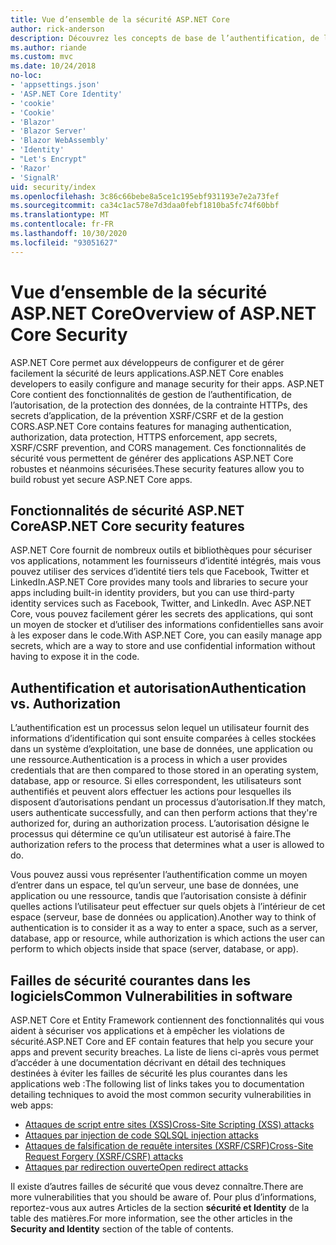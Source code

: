 ```yaml
---
title: Vue d’ensemble de la sécurité ASP.NET Core
author: rick-anderson
description: Découvrez les concepts de base de l’authentification, de l’autorisation et de la sécurité dans ASP.NET Core.
ms.author: riande
ms.custom: mvc
ms.date: 10/24/2018
no-loc:
- 'appsettings.json'
- 'ASP.NET Core Identity'
- 'cookie'
- 'Cookie'
- 'Blazor'
- 'Blazor Server'
- 'Blazor WebAssembly'
- 'Identity'
- "Let's Encrypt"
- 'Razor'
- 'SignalR'
uid: security/index
ms.openlocfilehash: 3c86c66bebe8a5ce1c195ebf931193e7e2a73fef
ms.sourcegitcommit: ca34c1ac578e7d3daa0febf1810ba5fc74f60bbf
ms.translationtype: MT
ms.contentlocale: fr-FR
ms.lasthandoff: 10/30/2020
ms.locfileid: "93051627"
---
```

# <a name="overview-of-aspnet-core-security"></a><span data-ttu-id="acf3b-103">Vue d’ensemble de la sécurité ASP.NET Core</span><span class="sxs-lookup"><span data-stu-id="acf3b-103">Overview of ASP.NET Core Security</span></span>

<span data-ttu-id="acf3b-104">ASP.NET Core permet aux développeurs de configurer et de gérer facilement la sécurité de leurs applications.</span><span class="sxs-lookup"><span data-stu-id="acf3b-104">ASP.NET Core enables developers to easily configure and manage security for their apps.</span></span> <span data-ttu-id="acf3b-105">ASP.NET Core contient des fonctionnalités de gestion de l’authentification, de l’autorisation, de la protection des données, de la contrainte HTTPs, des secrets d’application, de la prévention XSRF/CSRF et de la gestion CORS.</span><span class="sxs-lookup"><span data-stu-id="acf3b-105">ASP.NET Core contains features for managing authentication, authorization, data protection, HTTPS enforcement, app secrets, XSRF/CSRF prevention, and CORS management.</span></span> <span data-ttu-id="acf3b-106">Ces fonctionnalités de sécurité vous permettent de générer des applications ASP.NET Core robustes et néanmoins sécurisées.</span><span class="sxs-lookup"><span data-stu-id="acf3b-106">These security features allow you to build robust yet secure ASP.NET Core apps.</span></span>

## <a name="aspnet-core-security-features"></a><span data-ttu-id="acf3b-107">Fonctionnalités de sécurité ASP.NET Core</span><span class="sxs-lookup"><span data-stu-id="acf3b-107">ASP.NET Core security features</span></span>

<span data-ttu-id="acf3b-108">ASP.NET Core fournit de nombreux outils et bibliothèques pour sécuriser vos applications, notamment les fournisseurs d’identité intégrés, mais vous pouvez utiliser des services d’identité tiers tels que Facebook, Twitter et LinkedIn.</span><span class="sxs-lookup"><span data-stu-id="acf3b-108">ASP.NET Core provides many tools and libraries to secure your apps including built-in identity providers, but you can use third-party identity services such as Facebook, Twitter, and LinkedIn.</span></span> <span data-ttu-id="acf3b-109">Avec ASP.NET Core, vous pouvez facilement gérer les secrets des applications, qui sont un moyen de stocker et d’utiliser des informations confidentielles sans avoir à les exposer dans le code.</span><span class="sxs-lookup"><span data-stu-id="acf3b-109">With ASP.NET Core, you can easily manage app secrets, which are a way to store and use confidential information without having to expose it in the code.</span></span>

## <a name="authentication-vs-authorization"></a><span data-ttu-id="acf3b-110">Authentification et autorisation</span><span class="sxs-lookup"><span data-stu-id="acf3b-110">Authentication vs. Authorization</span></span>

<span data-ttu-id="acf3b-111">L’authentification est un processus selon lequel un utilisateur fournit des informations d’identification qui sont ensuite comparées à celles stockées dans un système d’exploitation, une base de données, une application ou une ressource.</span><span class="sxs-lookup"><span data-stu-id="acf3b-111">Authentication is a process in which a user provides credentials that are then compared to those stored in an operating system, database, app or resource.</span></span> <span data-ttu-id="acf3b-112">Si elles correspondent, les utilisateurs sont authentifiés et peuvent alors effectuer les actions pour lesquelles ils disposent d’autorisations pendant un processus d’autorisation.</span><span class="sxs-lookup"><span data-stu-id="acf3b-112">If they match, users authenticate successfully, and can then perform actions that they're authorized for, during an authorization process.</span></span> <span data-ttu-id="acf3b-113">L’autorisation désigne le processus qui détermine ce qu’un utilisateur est autorisé à faire.</span><span class="sxs-lookup"><span data-stu-id="acf3b-113">The authorization refers to the process that determines what a user is allowed to do.</span></span>

<span data-ttu-id="acf3b-114">Vous pouvez aussi vous représenter l’authentification comme un moyen d’entrer dans un espace, tel qu’un serveur, une base de données, une application ou une ressource, tandis que l’autorisation consiste à définir quelles actions l’utilisateur peut effectuer sur quels objets à l’intérieur de cet espace (serveur, base de données ou application).</span><span class="sxs-lookup"><span data-stu-id="acf3b-114">Another way to think of authentication is to consider it as a way to enter a space, such as a server, database, app or resource, while authorization is which actions the user can perform to which objects inside that space (server, database, or app).</span></span>

## <a name="common-vulnerabilities-in-software"></a><span data-ttu-id="acf3b-115">Failles de sécurité courantes dans les logiciels</span><span class="sxs-lookup"><span data-stu-id="acf3b-115">Common Vulnerabilities in software</span></span>

<span data-ttu-id="acf3b-116">ASP.NET Core et Entity Framework contiennent des fonctionnalités qui vous aident à sécuriser vos applications et à empêcher les violations de sécurité.</span><span class="sxs-lookup"><span data-stu-id="acf3b-116">ASP.NET Core and EF contain features that help you secure your apps and prevent security breaches.</span></span> <span data-ttu-id="acf3b-117">La liste de liens ci-après vous permet d’accéder à une documentation décrivant en détail des techniques destinées à éviter les failles de sécurité les plus courantes dans les applications web :</span><span class="sxs-lookup"><span data-stu-id="acf3b-117">The following list of links takes you to documentation detailing techniques to avoid the most common security vulnerabilities in web apps:</span></span>

* [<span data-ttu-id="acf3b-118">Attaques de script entre sites (XSS)</span><span class="sxs-lookup"><span data-stu-id="acf3b-118">Cross-Site Scripting (XSS) attacks</span></span>](xref:security/cross-site-scripting)
* [<span data-ttu-id="acf3b-119">Attaques par injection de code SQL</span><span class="sxs-lookup"><span data-stu-id="acf3b-119">SQL injection attacks</span></span>](/ef/core/querying/raw-sql)
* [<span data-ttu-id="acf3b-120">Attaques de falsification de requête intersites (XSRF/CSRF)</span><span class="sxs-lookup"><span data-stu-id="acf3b-120">Cross-Site Request Forgery (XSRF/CSRF) attacks</span></span>](xref:security/anti-request-forgery)
* [<span data-ttu-id="acf3b-121">Attaques par redirection ouverte</span><span class="sxs-lookup"><span data-stu-id="acf3b-121">Open redirect attacks</span></span>](xref:security/preventing-open-redirects)

<span data-ttu-id="acf3b-122">Il existe d’autres failles de sécurité que vous devez connaître.</span><span class="sxs-lookup"><span data-stu-id="acf3b-122">There are more vulnerabilities that you should be aware of.</span></span> <span data-ttu-id="acf3b-123">Pour plus d’informations, reportez-vous aux autres Articles de la section **sécurité et Identity** de la table des matières.</span><span class="sxs-lookup"><span data-stu-id="acf3b-123">For more information, see the other articles in the **Security and Identity** section of the table of contents.</span></span>
